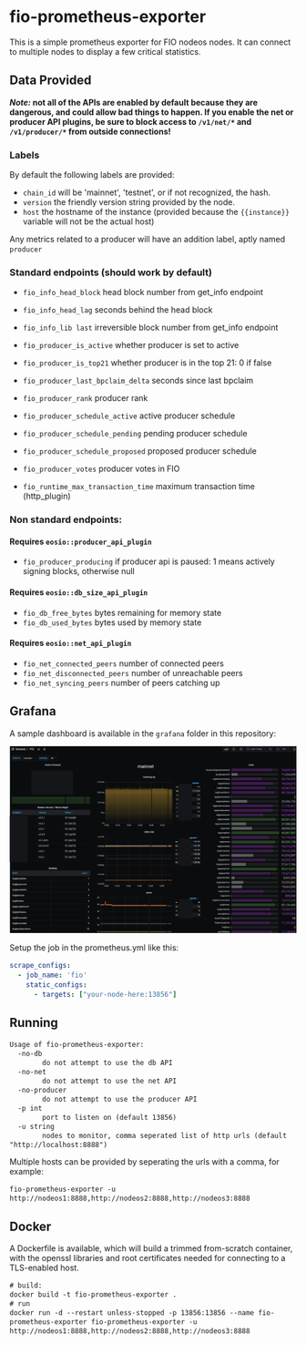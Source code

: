 # fio-prometheus-exporter

This is a simple prometheus exporter for FIO nodeos nodes. It can connect to multiple nodes to display a few critical statistics.

## Data Provided

**_Note:_ not all of the APIs are enabled by default because they are dangerous, and could allow bad things to happen. If you enable the net or producer API plugins, be sure to block access to `/v1/net/*` and `/v1/producer/*` from outside connections!**

### Labels

By default the following labels are provided:

- `chain_id` will be 'mainnet', 'testnet', or if not recognized, the hash.
- `version` the friendly version string provided by the node.
- `host` the hostname of the instance (provided because the `{{instance}}` variable will not be the actual host)

Any metrics related to a producer will have an addition label, aptly named `producer`

### Standard endpoints (should work by default)

- `fio_info_head_block` head block number from get_info endpoint
- `fio_info_head_lag` seconds behind the head block
- `fio_info_lib last` irreversible block number from get_info endpoint


- `fio_producer_is_active` whether producer is set to active
- `fio_producer_is_top21` whether producer is in the top 21: 0 if false
- `fio_producer_last_bpclaim_delta` seconds since last bpclaim
- `fio_producer_rank` producer rank
- `fio_producer_schedule_active` active producer schedule
- `fio_producer_schedule_pending` pending producer schedule
- `fio_producer_schedule_proposed` proposed producer schedule
- `fio_producer_votes` producer votes in FIO


- `fio_runtime_max_transaction_time` maximum transaction time (http_plugin)

### Non standard endpoints:

#### Requires `eosio::producer_api_plugin`

- `fio_producer_producing` if producer api is paused: 1 means actively signing blocks, otherwise null

#### Requires `eosio::db_size_api_plugin`

- `fio_db_free_bytes` bytes remaining for memory state
- `fio_db_used_bytes` bytes used by memory state

#### Requires `eosio::net_api_plugin`

- `fio_net_connected_peers` number of connected peers
- `fio_net_disconnected_peers` number of unreachable peers
- `fio_net_syncing_peers` number of peers catching up

## Grafana

A sample dashboard is available in the `grafana` folder in this repository:

![grafana screenshot](./grafana/dashboard.png)

Setup the job in the prometheus.yml like this:

```yaml
scrape_configs:
  - job_name: 'fio'
    static_configs:
      - targets: ["your-node-here:13856"]
```

## Running

```
Usage of fio-prometheus-exporter:
  -no-db
        do not attempt to use the db API
  -no-net
        do not attempt to use the net API
  -no-producer
        do not attempt to use the producer API
  -p int
        port to listen on (default 13856)
  -u string
        nodes to monitor, comma seperated list of http urls (default "http://localhost:8888")
```

Multiple hosts can be provided by seperating the urls with a comma, for example:

```
fio-prometheus-exporter -u http://nodeos1:8888,http://nodeos2:8888,http://nodeos3:8888
```

## Docker

A Dockerfile is available, which will build a trimmed from-scratch container, with the openssl libraries and root certificates needed for connecting to a TLS-enabled host.

```shell
# build:
docker build -t fio-prometheus-exporter .
# run
docker run -d --restart unless-stopped -p 13856:13856 --name fio-prometheus-exporter fio-prometheus-exporter -u http://nodeos1:8888,http://nodeos2:8888,http://nodeos3:8888
```
